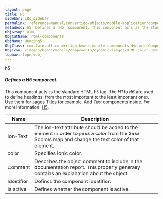 ```yaml
---
layout: page
title: H5
sidebar: c8o_sidebar
permalink: reference-manual/convertigo-objects/mobile-application/components/html-components/h5/
metadesc: h5  Defines a  H5  component. This component acts as the standard HTML h5 tag. The  H1  to  H6  are used to define headings, from the most important t
ObjGroup: HTML
ObjCatName: html-components
ObjName: Heading5
ObjClass: com.twinsoft.convertigo.beans.mobile.components.dynamic.ComponentManager$1
ObjIcon: /images/beans/mobile/components/dynamic/images/HTML_color_32x32.png
topnav: topnavobj
---
```

h5
##### Defines a <i>H5</i> component.
This component acts as the standard HTML h5 tag.
The <i>H1</i> to <i>H6</i> are used to define headings, from the most important to the least important ones.
Use them for pages Titles for example. Add <i>Text</i> components inside.
 For more information: <a href='https://www.w3schools.com/tags/tag_hn.asp' target='_blank'>H5</a>.

Name | Description 
--- | ---
Ion-Text | The ion-text attribute should be added to the element in order to pass a color from the Sass $colors map and change the text color of that element.
color | Specifies ionic color.
Comment | Describes the object comment to include in the documentation report.  This property generally contains an explanation about the object. 
Identifier | Defines the component identifier.  
Is active | Defines whether the component is active. 

